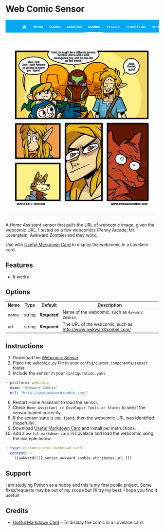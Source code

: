 # Web Comic Sensor
![header](images/header.png)

A Home Assistant sensor that pulls the URL of webcomic image, given the webcomic URL. I tested on a few webcomics (Penny Arcade, Mr. Lovenstein, Awkward Zombie) and they work.

Use with [Useful Markdown Card](https://github.com/thomasloven/lovelace-useful-markdown-card) to display the webcomic in a Lovelace card.

## Features
  - It works

## Options

| Name | Type | Default | Description
| ---- | ---- | ------- | -----------
| name | string | **Required** | Name of the webcomic, such as `Awkward Zombie`.
| url | string | **Required** | The URL of the webcomic, such as http://www.awkwardzombie.com/

## Instructions
1. Download the [Webcomic Sensor](https://raw.githubusercontent.com/dnguyen800/Webcomic-Sensor/master/webcomic.py).
4. Place the `webcomic.py` file in your `config/custom_components/sensor` folder.
5. Include the sensor in your `configuration.yaml`
```yaml
- platform: webcomic
  name: "Awkward Zombie"
  url: "http://www.awkwardzombie.com/"
```

6. Restart Home Assistant to load the sensor.
7. Check `Home Assistant >> Developer Tools >> States` to see if the sensor loaded correctly.
8. If the sensor state is `URL found`, then the webcomic URL was identified (hopefully).
8. Download [Useful Markdown Card](https://github.com/thomasloven/lovelace-useful-markdown-card) and install per instructions.
9. Add a `useful-markdown-card` in Lovelace and load the webcomic using the example below. 
```yaml
- type: custom:useful-markdown-card
  content: >
    ![awkward]([[ sensor.awkward_zombie.attributes.url ]])
```

## Support
I am studying Python as a hobby and this is my first public project. Some fixes/requests may be out of my scope but I'll try my best. I hope you find it useful!

## Credits
  - [Useful Markdown Card](https://github.com/thomasloven/lovelace-useful-markdown-card) - To display the comic in a Lovelace card. 
